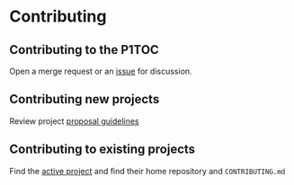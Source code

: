 # Contributing

## Contributing to the P1TOC

Open a merge request or an [issue](https://github.com/DoD-Platform-One/P1TOC/issues) for discussion.

## Contributing new projects

Review project [proposal guidelines](/projects/proposals/README.md)

## Contributing to existing projects

Find the [active project](/projects/active) and find their home repository and `CONTRIBUTING.md`